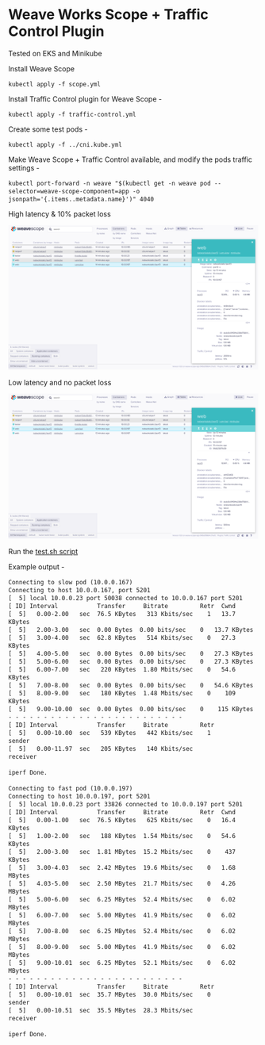 # Weave Works Scope + Traffic Control Plugin

Tested on EKS and Minikube  


Install Weave Scope  

```
kubectl apply -f scope.yml
```

Install Traffic Control plugin for Weave Scope -  

```
kubectl apply -f traffic-control.yml
```

Create some test pods -  

```
kubectl apply -f ../cni.kube.yml
```

Make Weave Scope + Traffic Control available, and modify the pods traffic settings -  

```
kubectl port-forward -n weave "$(kubectl get -n weave pod --selector=weave-scope-component=app -o jsonpath='{.items..metadata.name}')" 4040
```


High latency & 10% packet loss  

![slow](./img/slow.png)


Low latency and no packet loss 

![fast](./img/fast.png)


Run the [test.sh script](../test.sh)


Example output -  

```
Connecting to slow pod (10.0.0.167)
Connecting to host 10.0.0.167, port 5201
[  5] local 10.0.0.23 port 50038 connected to 10.0.0.167 port 5201
[ ID] Interval           Transfer     Bitrate         Retr  Cwnd
[  5]   0.00-2.00   sec  76.5 KBytes   313 Kbits/sec    1   13.7 KBytes
[  5]   2.00-3.00   sec  0.00 Bytes  0.00 bits/sec    0   13.7 KBytes
[  5]   3.00-4.00   sec  62.8 KBytes   514 Kbits/sec    0   27.3 KBytes
[  5]   4.00-5.00   sec  0.00 Bytes  0.00 bits/sec    0   27.3 KBytes
[  5]   5.00-6.00   sec  0.00 Bytes  0.00 bits/sec    0   27.3 KBytes
[  5]   6.00-7.00   sec   220 KBytes  1.80 Mbits/sec    0   54.6 KBytes
[  5]   7.00-8.00   sec  0.00 Bytes  0.00 bits/sec    0   54.6 KBytes
[  5]   8.00-9.00   sec   180 KBytes  1.48 Mbits/sec    0    109 KBytes
[  5]   9.00-10.00  sec  0.00 Bytes  0.00 bits/sec    0    115 KBytes
- - - - - - - - - - - - - - - - - - - - - - - - -
[ ID] Interval           Transfer     Bitrate         Retr
[  5]   0.00-10.00  sec   539 KBytes   442 Kbits/sec    1             sender
[  5]   0.00-11.97  sec   205 KBytes   140 Kbits/sec                  receiver

iperf Done.

Connecting to fast pod (10.0.0.197)
Connecting to host 10.0.0.197, port 5201
[  5] local 10.0.0.23 port 33826 connected to 10.0.0.197 port 5201
[ ID] Interval           Transfer     Bitrate         Retr  Cwnd
[  5]   0.00-1.00   sec  76.5 KBytes   625 Kbits/sec    0   16.4 KBytes
[  5]   1.00-2.00   sec   188 KBytes  1.54 Mbits/sec    0   54.6 KBytes
[  5]   2.00-3.00   sec  1.81 MBytes  15.2 Mbits/sec    0    437 KBytes
[  5]   3.00-4.03   sec  2.42 MBytes  19.6 Mbits/sec    0   1.68 MBytes
[  5]   4.03-5.00   sec  2.50 MBytes  21.7 Mbits/sec    0   4.26 MBytes
[  5]   5.00-6.00   sec  6.25 MBytes  52.4 Mbits/sec    0   6.02 MBytes
[  5]   6.00-7.00   sec  5.00 MBytes  41.9 Mbits/sec    0   6.02 MBytes
[  5]   7.00-8.00   sec  6.25 MBytes  52.4 Mbits/sec    0   6.02 MBytes
[  5]   8.00-9.00   sec  5.00 MBytes  41.9 Mbits/sec    0   6.02 MBytes
[  5]   9.00-10.01  sec  6.25 MBytes  52.1 Mbits/sec    0   6.02 MBytes
- - - - - - - - - - - - - - - - - - - - - - - - -
[ ID] Interval           Transfer     Bitrate         Retr
[  5]   0.00-10.01  sec  35.7 MBytes  30.0 Mbits/sec    0             sender
[  5]   0.00-10.51  sec  35.5 MBytes  28.3 Mbits/sec                  receiver

iperf Done.
```